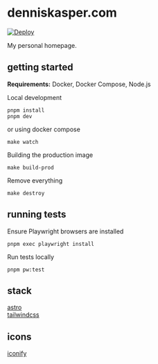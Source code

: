 # denniskasper.com

[![Deploy](https://github.com/DennisKasper/denniskasper.com/actions/workflows/build-deploy.yaml/badge.svg)](https://github.com/DennisKasper/denniskasper.com/actions/workflows/build-deploy.yaml)

My personal homepage.

## getting started

**Requirements:** Docker, Docker Compose, Node.js

Local development

```console
pnpm install
pnpm dev
```

or using docker compose

```console
make watch
```

Building the production image

```console
make build-prod
```

Remove everything

```console
make destroy
```

## running tests

Ensure Playwright browsers are installed

```console
pnpm exec playwright install
```

Run tests locally

```console
pnpm pw:test
```

## stack

[astro](https://astro.build/)  
[tailwindcss](https://tailwindcss.com/)

## icons

[iconify](https://iconify.design/)
